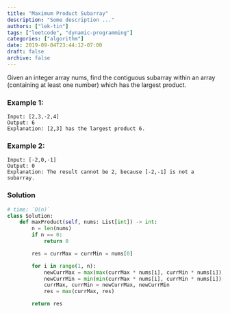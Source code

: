 ```yaml
---
title: "Maximum Product Subarray"
description: "Some description ..."
authors: ["lek-tin"]
tags: ["leetcode", "dynamic-programming"]
categories: ["algorithm"]
date: 2019-09-04T23:44:12-07:00
draft: false
archive: false
---
```

Given an integer array nums, find the contiguous subarray within an array (containing at least one number) which has the largest product.

### Example 1:
```
Input: [2,3,-2,4]
Output: 6
Explanation: [2,3] has the largest product 6.
```
### Example 2:
```
Input: [-2,0,-1]
Output: 0
Explanation: The result cannot be 2, because [-2,-1] is not a subarray.
```
### Solution
```python
# time: `O(n)`
class Solution:
    def maxProduct(self, nums: List[int]) -> int:
        n = len(nums)
        if n == 0:
            return 0

        res = currMax = currMin = nums[0]

        for i in range(1, n):
            newCurrMax = max(max(currMax * nums[i], currMin * nums[i]), nums[i])
            newCurrMin = min(min(currMax * nums[i], currMin * nums[i]), nums[i])
            currMax, currMin = newCurrMax, newCurrMin
            res = max(currMax, res)

        return res
```